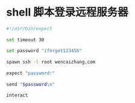# shell 脚本登录远程服务器

```sh
#!/usr/bin/expect
 
set timeout 30
 
set password "iforget123456"
 
spawn ssh -l root wencaizhang.com
 
expect "password:"
 
send "$password\n"
 
interact
```